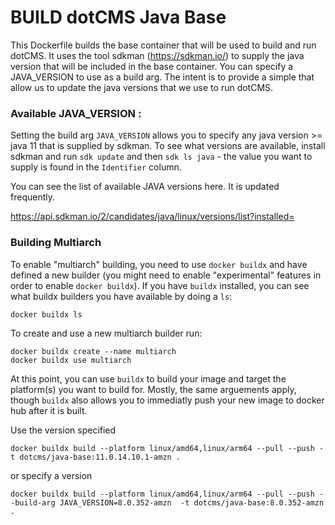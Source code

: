 # BUILD dotCMS Java Base

This Dockerfile builds the base container that will be used to build and run dotCMS. It uses the tool sdkman (https://sdkman.io/) to supply the java version that will be included in the base container. You can specify a JAVA_VERSION to use as a build arg. The intent is to provide a simple that allow us to update the java versions that we use to run dotCMS. 

### Available JAVA_VERSION :
Setting the build arg `JAVA_VERSION` allows you to specify any java version >= java 11 that is supplied by sdkman. To see what versions are available, install sdkman and run `sdk update` and then `sdk ls java` - the value you want to supply is found in the `Identifier` column.

You can see the list of available JAVA versions here.  It is updated frequently.

https://api.sdkman.io/2/candidates/java/linux/versions/list?installed=

### Building Multiarch
To enable "multiarch" building, you need to use `docker buildx` and have defined a new builder (you might need to enable "experimental" features in order to enable `docker buildx`). If you have `buildx` installed, you can see what buildx builders you have available by doing a `ls`:

```
docker buildx ls
```

To create and use a new multiarch builder run:
```
docker buildx create --name multiarch
docker buildx use multiarch
```

At this point, you can use `buildx` to build your image and target the platform(s) you want to build for.  Mostly, the same arguements apply, though `buildx` also allows you to immediatly push your new image to docker hub after it is built.

Use the version specified
```
docker buildx build --platform linux/amd64,linux/arm64 --pull --push -t dotcms/java-base:11.0.14.10.1-amzn .
```

or specify a version
```
docker buildx build --platform linux/amd64,linux/arm64 --pull --push --build-arg JAVA_VERSION=8.0.352-amzn  -t dotcms/java-base:8.0.352-amzn .

```